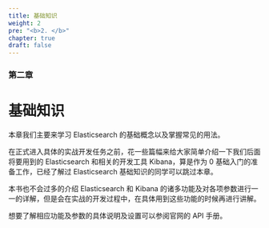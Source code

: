 ```yaml
---
title: 基础知识
weight: 2
pre: "<b>2. </b>"
chapter: true
draft: false
---
```



### 第二章

# 基础知识

本章我们主要来学习 Elasticsearch 的基础概念以及掌握常见的用法。

在正式进入具体的实战开发任务之前，花一些篇幅来给大家简单介绍一下我们后面将要用到的 Elasticsearch 和相关的开发工具 Kibana，算是作为 0 基础入门的准备工作，已经了解过 Elasticsearch 基础知识的同学可以跳过本章。

本书也不会过多的介绍 Elasticsearch 和 Kibana 的诸多功能及对各项参数进行一一的详解，但是会在实战的开发过程中，在具体用到这些功能的时候再进行讲解。

想要了解相应功能及参数的具体说明及设置可以参阅官网的 API 手册。
